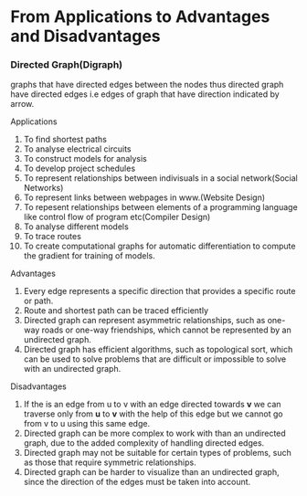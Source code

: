 # From Applications to Advantages and Disadvantages



### Directed Graph(Digraph)

graphs that have directed edges between the nodes thus directed graph have directed edges i.e edges of graph that have direction indicated by arrow.

Applications

1. To find shortest paths
2. To analyse electrical circuits
3. To construct models for analysis
4. To develop project schedules
5. To represent relationships between indivisuals in a social network(Social Networks)
6. To represent links between webpages in www.(Website Design)
7. To repesent relationships between elements of a programming language like control flow of program etc(Compiler Design)
8. To analyse different models
9. To trace routes
10. To create computational graphs for automatic differentiation to compute the gradient for training of models.

Advantages

1. Every edge represents a specific direction that provides a specific route or path.
2. Route and shortest path can be traced efficiently
3. Directed graph can represent asymmetric relationships, such as one-way roads or one-way friendships, which cannot be represented by an undirected graph.
4. Directed graph has efficient algorithms, such as topological sort, which can be used to solve problems that are difficult or impossible to solve with an undirected graph.

Disadvantages

1. If the is an edge from u to v with an edge directed towards **v** we can traverse only from **u** to **v** with the help of this edge but we cannot go from v to u using this same edge.
2. Directed graph can be more complex to work with than an undirected graph, due to the added complexity of handling directed edges.
3. Directed graph may not be suitable for certain types of problems, such as those that require symmetric relationships.
4. Directed graph can be harder to visualize than an undirected graph, since the direction of the edges must be taken into account.
